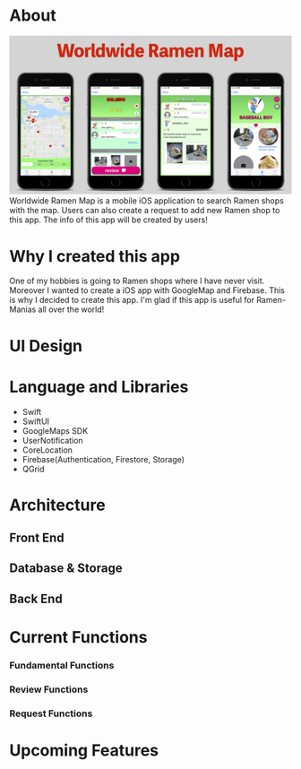 # About
![Screen shots](https://github.com/korosaka/source_image/blob/main/ramen_map/ramen_map_screenshots.png)
Worldwide Ramen Map is a mobile iOS application to search Ramen shops with the map. Users can also create a request to add new Ramen shop to this app. The info of this app will be created by users!

# Why I created this app
One of my hobbies is going to Ramen shops where I have never visit. Moreover I wanted to create a iOS app with GoogleMap and Firebase. This is why I decided to create this app. I'm glad if this app is useful for Ramen-Manias all over the world!

# UI Design

# Language and Libraries
- Swift
- SwiftUI
- GoogleMaps SDK
- UserNotification
- CoreLocation
- Firebase(Authentication, Firestore, Storage)
- QGrid

# Architecture

## Front End

## Database & Storage

## Back End

# Current Functions

### Fundamental Functions

### Review Functions

### Request Functions

# Upcoming Features

